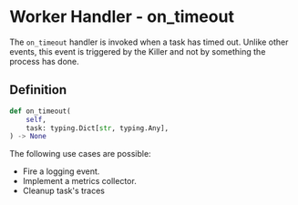 # Worker Handler - on_timeout

The `on_timeout` handler is invoked when a task has timed out. Unlike other events, this event is triggered by the Killer and not by something the process has done.

## Definition

```python
def on_timeout(
    self,
    task: typing.Dict[str, typing.Any],
) -> None
```

The following use cases are possible:

- Fire a logging event.
- Implement a metrics collector.
- Cleanup task's traces
